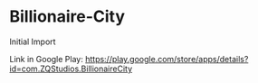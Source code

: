 # Billionaire-City
Initial Import

Link in Google Play:
https://play.google.com/store/apps/details?id=com.ZQStudios.BillionaireCity
